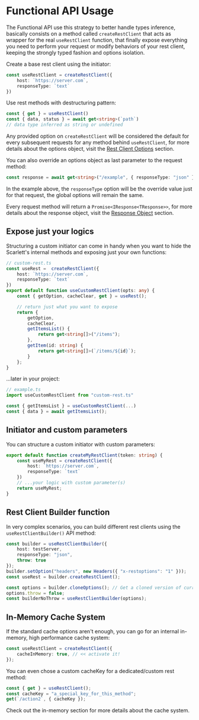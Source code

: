 # Functional API Usage

The Functional API use this strategy to better handle types inference, basically consists on a method called `createRestClient` that acts as wrapper for the real `useRestClient` function, that finally expose everything you need to perform your request or modify behaviors of your rest client, keeping the strongly typed fashion and options isolation.

Create a base rest client using the initiator:

```typescript
const useRestClient = createRestClient({
	host: `https://server.com`,
	responseType: `text`
})
```

Use rest methods with destructuring pattern:

```typescript
const { get } = useRestClient()
const { data, status } = await get<string>(`path`)
// data type inferred as string or undefined
```

Any provided option on `createRestClient` will be considered the default for every subsequent requests for any method behind `useRestClient`, for more details about the options object, visit the [Rest Client Options](/api/rest-client-options) section.

You can also override an options object as last parameter to the request method:

```typescript
const response = await get<string>("/example", { responseType: "json" })
```

In the example above, the `responseType` option will be the override value just for that request, the global options will remain the same.

Every request method will return a `Promise<IResponse<TResponse>>`, for more details about the response object, visit the [Response Object](/api/response-object) section.

## Expose just your logics

Structuring a custom initiator can come in handy when you want to hide the Scarlett's internal methods and exposing just your own functions:

```typescript
// custom-rest.ts
const useRest =  createRestClient({
	host: `https://server.com`,
	responseType: `text`
})
export default function useCustomRestClient(opts: any) {
	const { getOption, cacheClear, get } = useRest();

	// return just what you want to expose
	return {
		getOption,
		cacheClear,
		getItemsList() {
			return get<string[]>("/items");
		},
		getItem(id: string) {
			return get<string[]>(`/items/${id}`);
		}
	};
}
```

...later in your project:

```typescript
// example.ts
import useCustomRestClient from "custom-rest.ts"

const { getItemsList } = useCustomRestClient(...)
const { data } = await getItemsList();
```

## Initiator and custom parameters

You can structure a custom initiator with custom parameters:

```typescript
export default function createMyRestClient(token: string) {
	const useMyRest = createRestClient({
		host: `https://server.com`,
		responseType: `text`
	})
	// ...your logic with custom parameter(s)
	return useMyRest;
}
```

## Rest Client Builder function

In very complex scenarios, you can build different rest clients using the `useRestClientBuilder()` API method:

```typescript
const builder = useRestClientBuilder({
	host: testServer,
	responseType: "json",
	throw: true
});
builder.setOption("headers", new Headers({ "x-restoptions": "1" }));
const useRest = builder.createRestClient();

const options = builder.cloneOptions(); // Get a cloned version of current options object
options.throw = false;
const builderNoThrow = useRestClientBuilder(options);

```

## In-Memory Cache System

If the standard cache options aren't enough, you can go for an internal in-memory, high performance cache system:

```typescript
const useRestClient = createRestClient({
	cacheInMemory: true, // << activate it!
});
```

You can even chose a custom cacheKey for a dedicated/custom rest method:

```typescript
const { get } = useRestClient();
const cacheKey = "a_special_key_for_this_method";
get(`/action2`, { cacheKey });
```

Check out the in-memory section for more details about the cache system.